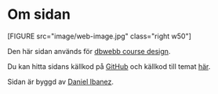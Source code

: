 Om sidan
========

[FIGURE src="image/web-image.jpg" class="right w50"]

Den här sidan används för [dbwebb course design](http://dbwebb.se/design).

Du kan hitta sidans källkod på [GitHub](https://github.com/dibanezalegria/anax-flat) och källkod till temat  [här](https://github.com/dibanezalegria/anax-flat-theme).

Sidan är byggd av [Daniel Ibanez](daniel@fakemail.com).
